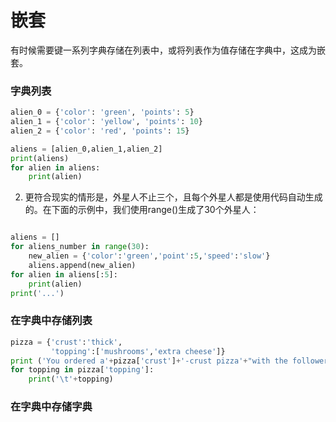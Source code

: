 # 嵌套
有时候需要键一系列字典存储在列表中，或将列表作为值存储在字典中，这成为嵌套。
### 字典列表
```python
alien_0 = {'color': 'green', 'points': 5}
alien_1 = {'color': 'yellow', 'points': 10}
alien_2 = {'color': 'red', 'points': 15}

aliens = [alien_0,alien_1,alien_2]
print(aliens)
for alien in aliens:
    print(alien)
```
2. 更符合现实的情形是，外星人不止三个，且每个外星人都是使用代码自动生成的。在下面的示例中，我们使用range()生成了30个外星人：
```python

aliens = []
for aliens_number in range(30):
    new_alien = {'color':'green','point':5,'speed':'slow'}
    aliens.append(new_alien)
for alien in aliens[:5]:
    print(alien)
print('...')
```
### 在字典中存储列表
```python
pizza = {'crust':'thick',
         'topping':['mushrooms','extra cheese']}
print ('You ordered a'+pizza['crust']+'-crust pizza'+"with the followering toppings:")
for topping in pizza['topping']:
    print('\t'+topping)
```
### 在字典中存储字典
